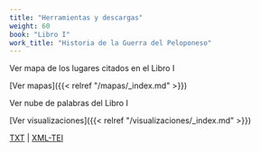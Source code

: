 ```yaml
---
title: "Herramientas y descargas"
weight: 60
book: "Libro I"
work_title: "Historia de la Guerra del Peloponeso"
---
```

Ver mapa de los lugares citados en el Libro I

[Ver mapas]({{< relref "/mapas/_index.md" >}})

Ver nube de palabras del Libro I

[Ver visualizaciones]({{< relref "/visualizaciones/_index.md" >}})

<a href="https://corpusabierto.com/libros/guerra-del-peloponeso/formatos/tucidides/lib1/txt/04_magnitud-causas-metodo-historico-cap-23.txt" target="_blank">TXT</a> | <a href="https://corpusabierto.com/libros/guerra-del-peloponeso/formatos/tucidides/lib1/xml-tei/04_magnitud-causas-metodo-historico-cap-23.xml" target="_blank">XML-TEI</a>